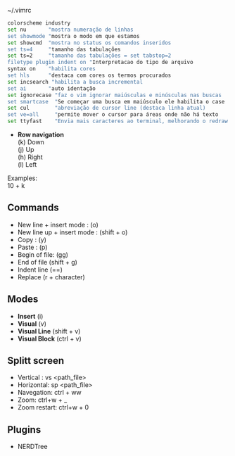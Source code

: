 
~/.vimrc
```bash
colorscheme industry
set nu       "mostra numeração de linhas
set showmode "mostra o modo em que estamos
set showcmd  "mostra no status os comandos inseridos
set ts=4     "tamanho das tabulações
set ts=2     "tamanho das tabulações = set tabstop=2
filetype plugin indent on "Interpretacao do tipo de arquivo
syntax on    "habilita cores
set hls      "destaca com cores os termos procurados
set incsearch "habilita a busca incremental
set ai       "auto identação
set ignorecase "faz o vim ignorar maiúsculas e minúsculas nas buscas
set smartcase  "Se começar uma busca em maiúsculo ele habilita o case
set cul        "abreviação de cursor line (destaca linha atual)
set ve=all     "permite mover o cursor para áreas onde não há texto
set ttyfast    "Envia mais caracteres ao terminal, melhorando o redraw de janelas. 
```


- **Row navigation**  
(k) Down  
(j) Up  
(h) Right  
(l) Left  

Examples:  
10 + k 

## Commands
- New line + insert mode : (o)
- New line up + insert mode : (shift + o)
- Copy : (y)
- Paste : (p)
- Begin of file: (gg)
- End of file (shift + g)
- Indent line (==)
- Replace (r + character)

## Modes
- **Insert** (i)
- **Visual** (v)
- **Visual Line** (shift + v)
- **Visual Block** (ctrl + v)

## Splitt screen
- Vertical :  vs <path_file>
- Horizontal: sp <path_file>
- Navegation: ctrl + ww
- Zoom: ctrl+w + _
- Zoom restart: ctrl+w + 0

## Plugins
- NERDTree 
